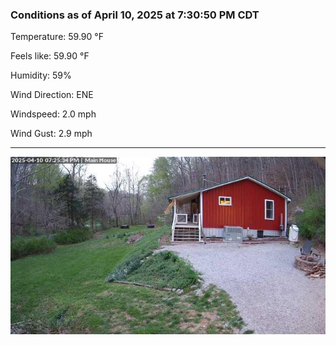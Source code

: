 ### Conditions as of April 10, 2025 at 7:30:50 PM CDT 

Temperature: 59.90 &deg;F

Feels like: 59.90 &deg;F

Humidity: 59%

Wind Direction: ENE

Windspeed: 2.0 mph

Wind Gust: 2.9 mph

---

<img src="./images/latest.jpeg"/>

